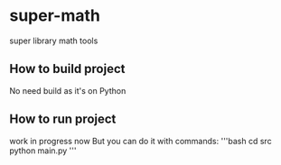 # super-math
super library math tools
## How to build project
No need build as it's on Python

## How to run project
work in progress now
But you can do it with commands:
'''bash
cd src
python main.py
'''